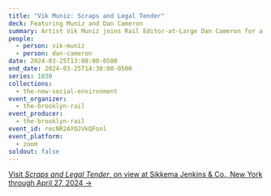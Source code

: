 ```yaml
---
title: "Vik Muniz: Scraps and Legal Tender"
deck: Featuring Muniz and Dan Cameron
summary: Artist Vik Muniz joins Rail Editor-at-Large Dan Cameron for a conversation.
people:
  - person: vik-muniz
  - person: dan-cameron
date: 2024-03-25T13:00:00-0500
end_date: 2024-03-25T14:30:00-0500
series: 1030
collections:
  - the-new-social-environment
event_organizer:
  - the-brooklyn-rail
event_producer:
  - the-brooklyn-rail
event_id: recNR2AYOJVkQFonl
event_platform:
  - zoom
soldout: false
---
```

[V﻿isit *Scraps and Legal Tender*, on view at Sikkema Jenkins & Co., New York through April 27, 2024 →](https://www.sikkemajenkinsco.com/ex20240322vikmuniz)
